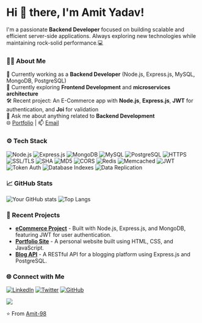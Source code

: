 <!-- Greeting -->
# Hi 👋 there, I'm Amit Yadav! 
<!-- Introduction -->
I'm a passionate **Backend Developer** focused on building scalable and efficient server-side applications. Always exploring new technologies while maintaining rock-solid performance.💻

<!-- About Me -->
### 👨‍💻 About Me
💼 Currently working as a **Backend Developer** (Node.js, Express.js, MySQL, MongoDB, PostgreSQL)<br>
🌱 Currently exploring **Frontend Development** and **microservices architecture**<br>
🛠️ Recent project: An E-Commerce app with **Node.js**, **Express.js**, **JWT** for authentication, and **Joi** for validation<br>
💬 Ask me about anything related to **Backend Development**<br>
🌐 [Portfolio](https://your-portfolio-link.com) | 📫 [Email](mailto:amit.ay151@gmail.com)<br>

<!-- Tech Stack -->
### ⚙️ Tech Stack

![Node.js](https://img.shields.io/badge/Node.js-339933?style=for-the-badge&logo=node.js&logoColor=white)
![Express.js](https://img.shields.io/badge/Express.js-000000?style=for-the-badge&logo=express&logoColor=white)
![MongoDB](https://img.shields.io/badge/MongoDB-4EA94B?style=for-the-badge&logo=mongodb&logoColor=white)
![MySQL](https://img.shields.io/badge/MySQL-4479A1?style=for-the-badge&logo=mysql&logoColor=white)
![PostgreSQL](https://img.shields.io/badge/PostgreSQL-336791?style=for-the-badge&logo=postgresql&logoColor=white)
![HTTPS](https://img.shields.io/badge/HTTPS-FF5C5C?style=for-the-badge&logo=internet-explorer&logoColor=white)
![SSL/TLS](https://img.shields.io/badge/SSL%2FTLS-006600?style=for-the-badge&logo=internet-security&logoColor=white)
![SHA](https://img.shields.io/badge/SHA-FF6B6B?style=for-the-badge&logo=hash&logoColor=white)
![MD5](https://img.shields.io/badge/MD5-5C2D91?style=for-the-badge&logo=hash&logoColor=white)
![CORS](https://img.shields.io/badge/CORS-000000?style=for-the-badge&logo=cors&logoColor=white)
![Redis](https://img.shields.io/badge/Redis-DC382D?style=for-the-badge&logo=redis&logoColor=white)
![Memcached](https://img.shields.io/badge/Memcached-1982C4?style=for-the-badge&logo=memcached&logoColor=white)
![JWT](https://img.shields.io/badge/JWT-000000?style=for-the-badge&logo=json-web-tokens&logoColor=white)
![Token Auth](https://img.shields.io/badge/Token%20Authentication-4B32C3?style=for-the-badge&logo=auth0&logoColor=white)
![Database Indexes](https://img.shields.io/badge/Database%20Indexes-FF6B6B?style=for-the-badge&logo=database&logoColor=white)
![Data Replication](https://img.shields.io/badge/Data%20Replication-6B4FBB?style=for-the-badge&logo=database&logoColor=white)

<!-- GitHub Stats -->
### 📈 GitHub Stats
![Your GitHub stats](https://github-readme-stats.vercel.app/api?username=amit-98&show_icons=true&theme=radical)
![Top Langs](https://github-readme-stats.vercel.app/api/top-langs/?username=amit-98&layout=compact&theme=radical)

<!-- Recent Projects -->
### 🚀 Recent Projects
- **[eCommerce Project](https://github.com/amit-98/ecommerce-project)** - Built with Node.js, Express.js, and MongoDB, featuring JWT for user authentication.
- **[Portfolio Site](https://github.com/amit-98/portfolio-site)** - A personal website built using HTML, CSS, and JavaScript.
- **[Blog API](https://github.com/amit-98/blog-api)** - A RESTful API for a blogging platform using Express.js and PostgreSQL.

<!-- Connect with Me -->
### 🌐 Connect with Me
[![LinkedIn](https://img.shields.io/badge/LinkedIn-0077B5?style=for-the-badge&logo=linkedin&logoColor=white)](https://linkedin.com/in/amit-98)
[![Twitter](https://img.shields.io/badge/Twitter-1DA1F2?style=for-the-badge&logo=twitter&logoColor=white)](https://twitter.com/amit-98)
[![GitHub](https://img.shields.io/badge/GitHub-100000?style=for-the-badge&logo=github&logoColor=white)](https://github.com/amit-98)

<!-- Profile Visitor Count -->
![](https://komarev.com/ghpvc/?username=amit-98&style=flat-square&color=blue)

<!-- Footer -->
⭐️ From [Amit-98](https://github.com/amit-98)
